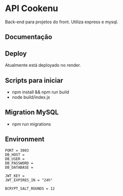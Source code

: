 # API Cookenu

Back-end para projetos do front. Utiliza express e mysql.

## Documentação

## Deploy

Atualmente está deployado no render.

## Scripts para iniciar
- npm install && npm run build
- node build/index.js

## Migration MySQL
- npm run migrations

## Environment

```
PORT = 3003
DB_HOST = 
DB_USER = 
DB_PASSWORD = 
DB_DATABASE = 

JWT_KEY = 
JWT_EXPIRES_IN = "24h"

BCRYPT_SALT_ROUNDS = 12
```
